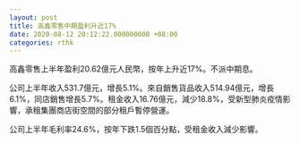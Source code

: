 ```yaml
---
layout: post
title: 高鑫零售中期盈利升近17%
date: 2020-08-12 20:12:22.000000000 +08:00
categories: rthk
---
```


高鑫零售上半年盈利20.62億元人民幣，按年上升近17%。不派中期息。

公司上半年收入531.7億元，增長5.1%。來自銷售貨品收入514.94億元，增長6.1%，同店銷售增長5.7%。租金收入16.76億元，減少18.8%，受新型肺炎疫情影響，承租集團商店街空間的部分租戶暫停營運。

公司上半年毛利率24.6%，按年下跌1.5個百分點，受租金收入減少影響。
